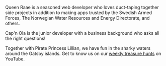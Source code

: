 Queen Raae is a seasoned web developer who loves duct-taping together side projects in addition to making apps trusted by the Swedish Armed Forces, The Norwegian Water Resources and Energy Directorate, and others.

Cap'n Ola is the junior developer with a business background who asks all the right questions!

Together with Pirate Princess Lillian, we have fun in the sharky waters around the Gatsby islands. Get to know us on our [weekly treasure hunts](https://www.youtube.com/QueenRaae) on YouTube.

